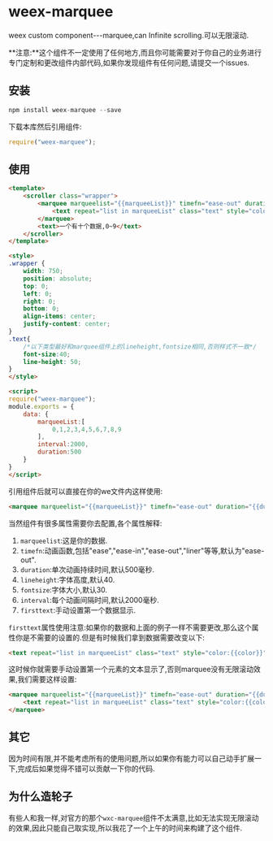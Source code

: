 # weex-marquee
weex custom component---marquee,can Infinite scrolling.可以无限滚动.

**注意:**这个组件不一定使用了任何地方,而且你可能需要对于你自己的业务进行专门定制和更改组件内部代码,如果你发现组件有任何问题,请提交一个issues.

## 安装

```javascript
npm install weex-marquee --save
```

下载本库然后引用组件:

```javascript
require("weex-marquee");
```

## 使用

```html
<template>
	<scroller class="wrapper">
		<marquee marqueelist="{{marqueeList}}" timefn="ease-out" duration="{{duration}}" lineheight="50" fontsize="40" interval="{{interval}}" >
			<text repeat="list in marqueeList" class="text" style="color:{{color}}">{{list}}</text>
		</marquee>
		<text>一个有十个数据,0~9</text>
	</scroller>
</template>

<style>
.wrapper { 
	width: 750; 
	position: absolute; 
	top: 0; 
	left: 0; 
	right: 0; 
	bottom: 0;
	align-items: center; 
	justify-content: center;
}
.text{
	/*以下类型最好和marquee组件上的lineheight,fontsize相同,否则样式不一致*/
	font-size:40;
	line-height: 50;
}
</style>

<script>
require("weex-marquee");
module.exports = {
	data: {
		marqueeList:[
			0,1,2,3,4,5,6,7,8,9
		],
		interval:2000,
		duration:500
	}
}
</script>
```

引用组件后就可以直接在你的we文件内这样使用:

```html
<marquee marqueelist="{{marqueeList}}" timefn="ease-out" duration="{{duration}}" fontheight="50" fontsize="40" interval="{{interval}}"></marquee>
```

当然组件有很多属性需要你去配置,各个属性解释:

1. `marqueelist`:这是你的数据.
2. `timefn`:动画函数,包括"ease","ease-in","ease-out","liner"等等,默认为"ease-out".
3. `duration`:单次动画持续时间,默认500毫秒.
4. `lineheight`:字体高度,默认40.
5. `fontsize`:字体大小,默认30.
6. `interval`:每个动画间隔时间,默认2000毫秒.
7. `firsttext`:手动设置第一个数据显示.

`firsttext`属性使用注意:如果你的数据和上面的例子一样不需要更改,那么这个属性你是不需要的设置的.但是有时候我们拿到数据需要改变以下:

```html
<text repeat="list in marqueeList" class="text" style="color:{{color}}">{{text}}:{{list}}</text>
```

这时候你就需要手动设置第一个元素的文本显示了,否则marquee没有无限滚动效果,我们需要这样设置:

```html
<marquee marqueelist="{{marqueeList}}" timefn="ease-out" duration="{{duration}}" lineheight="50" fontsize="40" interval="{{interval}}" firsttext="{{text}}:{{marqueeList[0]}}" class="marquee">
	<text repeat="list in marqueeList" class="text" style="color:{{color}}">{{text}}:{{list}}</text>
</marquee>
```

## 其它

因为时间有限,并不能考虑所有的使用问题,所以如果你有能力可以自己动手扩展一下,完成后如果觉得不错可以贡献一下你的代码.

## 为什么造轮子

有些人和我一样,对官方的那个`wxc-marquee`组件不太满意,比如无法实现无限滚动的效果,因此只能自己取实现,所以我花了一个上午的时间来构建了这个组件.